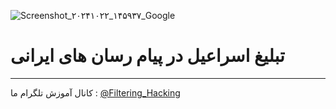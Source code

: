 ![Screenshot_۲۰۲۴۱۰۲۲_۱۴۵۹۳۷_Google](https://github.com/user-attachments/assets/b1718fc9-4618-40ab-91f0-79a9140abdaf)
# تبلیغ اسراعیل در پیام رسان های ایرانی
------
کانال آموزش تلگرام ما :
[@Filtering_Hacking](https://t.me/Filtering_Hacking)

